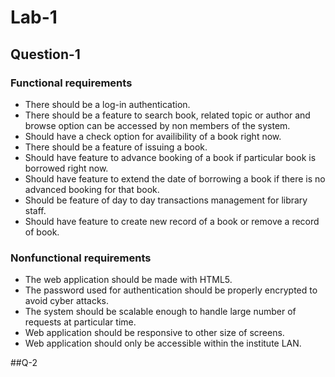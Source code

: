 # Lab-1

## Question-1

### Functional requirements

* There should be a log-in authentication.
* There should be a feature to search book, related topic or author and browse option can be accessed by non members of the system. 
* Should have a check option for availibility of a book right now.
* There should be a feature of issuing a book.
* Should have feature to advance booking of a book if particular book is borrowed right now. 
* Should have feature to extend the date of borrowing a book if there is no advanced booking for that book.
* Should be feature of day to day transactions management for library staff.
* Should have feature to create new record of a book or remove a record of book.

### Nonfunctional requirements

* The web application should be made with HTML5.
* The password used for authentication should be properly encrypted to avoid cyber attacks.
* The system should be scalable enough to handle large number of requests at particular time.
* Web application should be responsive to other size of screens.
* Web application should only be accessible within the institute LAN.

##Q-2

